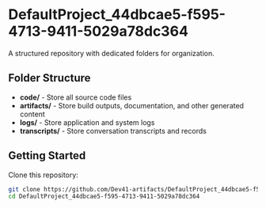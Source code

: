 # DefaultProject_44dbcae5-f595-4713-9411-5029a78dc364
A structured repository with dedicated folders for organization.

## Folder Structure

- **code/** - Store all source code files
- **artifacts/** - Store build outputs, documentation, and other generated content
- **logs/** - Store application and system logs
- **transcripts/** - Store conversation transcripts and records

## Getting Started

Clone this repository:
```bash
git clone https://github.com/Dev41-artifacts/DefaultProject_44dbcae5-f595-4713-9411-5029a78dc364
cd DefaultProject_44dbcae5-f595-4713-9411-5029a78dc364
```
